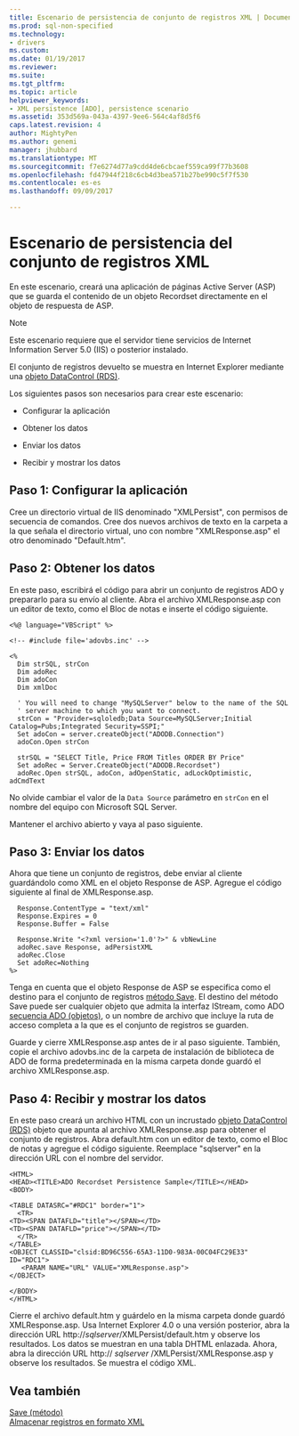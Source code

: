 ```yaml
---
title: Escenario de persistencia de conjunto de registros XML | Documentos de Microsoft
ms.prod: sql-non-specified
ms.technology:
- drivers
ms.custom: 
ms.date: 01/19/2017
ms.reviewer: 
ms.suite: 
ms.tgt_pltfrm: 
ms.topic: article
helpviewer_keywords:
- XML persistence [ADO], persistence scenario
ms.assetid: 353d569a-043a-4397-9ee6-564c4af8d5f6
caps.latest.revision: 4
author: MightyPen
ms.author: genemi
manager: jhubbard
ms.translationtype: MT
ms.sourcegitcommit: f7e6274d77a9cdd4de6cbcaef559ca99f77b3608
ms.openlocfilehash: fd47944f218c6cb4d3bea571b27be990c5f7f530
ms.contentlocale: es-es
ms.lasthandoff: 09/09/2017

---
```

# <a name="xml-recordset-persistence-scenario"></a>Escenario de persistencia del conjunto de registros XML
En este escenario, creará una aplicación de páginas Active Server (ASP) que se guarda el contenido de un objeto Recordset directamente en el objeto de respuesta de ASP.  
  
> [!NOTE]
>  Este escenario requiere que el servidor tiene servicios de Internet Information Server 5.0 (IIS) o posterior instalado.  
  
 El conjunto de registros devuelto se muestra en Internet Explorer mediante una [objeto DataControl (RDS)](../../../ado/reference/rds-api/datacontrol-object-rds.md).  
  
 Los siguientes pasos son necesarios para crear este escenario:  
  
-   Configurar la aplicación  
  
-   Obtener los datos  
  
-   Enviar los datos  
  
-   Recibir y mostrar los datos  
  
## <a name="step-1-set-up-the-application"></a>Paso 1: Configurar la aplicación  
 Cree un directorio virtual de IIS denominado "XMLPersist", con permisos de secuencia de comandos. Cree dos nuevos archivos de texto en la carpeta a la que señala el directorio virtual, uno con nombre "XMLResponse.asp" el otro denominado "Default.htm".  
  
## <a name="step-2-get-the-data"></a>Paso 2: Obtener los datos  
 En este paso, escribirá el código para abrir un conjunto de registros ADO y prepararlo para su envío al cliente. Abra el archivo XMLResponse.asp con un editor de texto, como el Bloc de notas e inserte el código siguiente.  
  
```  
<%@ language="VBScript" %>  
  
<!-- #include file='adovbs.inc' -->  
  
<%  
  Dim strSQL, strCon  
  Dim adoRec   
  Dim adoCon   
  Dim xmlDoc   
  
  ' You will need to change "MySQLServer" below to the name of the SQL   
  ' server machine to which you want to connect.  
  strCon = "Provider=sqloledb;Data Source=MySQLServer;Initial Catalog=Pubs;Integrated Security=SSPI;"  
  Set adoCon = server.createObject("ADODB.Connection")  
  adoCon.Open strCon  
  
  strSQL = "SELECT Title, Price FROM Titles ORDER BY Price"  
  Set adoRec = Server.CreateObject("ADODB.Recordset")  
  adoRec.Open strSQL, adoCon, adOpenStatic, adLockOptimistic, adCmdText  
```  
  
 No olvide cambiar el valor de la `Data Source` parámetro en `strCon` en el nombre del equipo con Microsoft SQL Server.  
  
 Mantener el archivo abierto y vaya al paso siguiente.  
  
## <a name="step-3-send-the-data"></a>Paso 3: Enviar los datos  
 Ahora que tiene un conjunto de registros, debe enviar al cliente guardándolo como XML en el objeto Response de ASP. Agregue el código siguiente al final de XMLResponse.asp.  
  
```  
  Response.ContentType = "text/xml"  
  Response.Expires = 0  
  Response.Buffer = False  
  
  Response.Write "<?xml version='1.0'?>" & vbNewLine  
  adoRec.save Response, adPersistXML  
  adoRec.Close  
  Set adoRec=Nothing  
%>  
```  
  
 Tenga en cuenta que el objeto Response de ASP se especifica como el destino para el conjunto de registros [método Save](../../../ado/reference/ado-api/save-method.md). El destino del método Save puede ser cualquier objeto que admita la interfaz IStream, como ADO [secuencia ADO (objetos)](../../../ado/reference/ado-api/stream-object-ado.md), o un nombre de archivo que incluye la ruta de acceso completa a la que es el conjunto de registros se guarden.  
  
 Guarde y cierre XMLResponse.asp antes de ir al paso siguiente. También, copie el archivo adovbs.inc de la carpeta de instalación de biblioteca de ADO de forma predeterminada en la misma carpeta donde guardó el archivo XMLResponse.asp.  
  
## <a name="step-4-receive-and-display-the-data"></a>Paso 4: Recibir y mostrar los datos  
 En este paso creará un archivo HTML con un incrustado [objeto DataControl (RDS)](../../../ado/reference/rds-api/datacontrol-object-rds.md) objeto que apunta al archivo XMLResponse.asp para obtener el conjunto de registros. Abra default.htm con un editor de texto, como el Bloc de notas y agregue el código siguiente. Reemplace "sqlserver" en la dirección URL con el nombre del servidor.  
  
```  
<HTML>  
<HEAD><TITLE>ADO Recordset Persistence Sample</TITLE></HEAD>  
<BODY>  
  
<TABLE DATASRC="#RDC1" border="1">  
  <TR>  
<TD><SPAN DATAFLD="title"></SPAN></TD>  
<TD><SPAN DATAFLD="price"></SPAN></TD>  
  </TR>  
</TABLE>  
<OBJECT CLASSID="clsid:BD96C556-65A3-11D0-983A-00C04FC29E33" ID="RDC1">  
   <PARAM NAME="URL" VALUE="XMLResponse.asp">  
</OBJECT>  
  
</BODY>  
</HTML>  
```  
  
 Cierre el archivo default.htm y guárdelo en la misma carpeta donde guardó XMLResponse.asp. Usa Internet Explorer 4.0 o una versión posterior, abra la dirección URL http://*sqlserver*/XMLPersist/default.htm y observe los resultados. Los datos se muestran en una tabla DHTML enlazada. Ahora, abra la dirección URL http:// *sqlserver* /XMLPersist/XMLResponse.asp y observe los resultados. Se muestra el código XML.  
  
## <a name="see-also"></a>Vea también  
 [Save (método)](../../../ado/reference/ado-api/save-method.md)   
 [Almacenar registros en formato XML](../../../ado/guide/data/persisting-records-in-xml-format.md)
